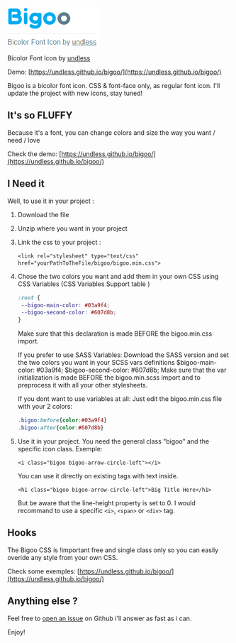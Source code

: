 ![GitHub Logo](/images/bigoologo.png)

Bicolor Font Icon by [undless](http://undless.fr)

Demo: [https://undless.github.io/bigoo/](https://undless.github.io/bigoo/)

Bigoo is a bicolor font icon. CSS & font-face only, as regular font icon.
I'll update the project with new icons, stay tuned!

## It's so FLUFFY

Because it's a font, you can change colors and size the way you want / need / love

Check the demo: [https://undless.github.io/bigoo/](https://undless.github.io/bigoo/)

## I Need it

Well, to use it in your project : 

1. Download the file
1. Unzip where you want in your project
1. Link the css to your project :
    ```
    <link rel="stylesheet" type="text/css" href="yourPathToTheFile/bigoo/bigoo.min.css">
    ```
1. Chose the two colors you want and add them in your own CSS using CSS Variables (CSS Variables Support table )
    ```css
    :root {
     --bigoo-main-color: #03a9f4;
     --bigoo-second-color: #607d8b;
    }
    ```
    Make sure that this declaration is made BEFORE the bigoo.min.css import.

    If you prefer to use SASS Variables:
    Download the SASS version and set the two colors you want in your SCSS vars definitions
    $bigoo-main-color: #03a9f4;
    $bigoo-second-color: #607d8b;
    Make sure that the var initialization is made BEFORE the bigoo.min.scss import and to preprocess it with all your other stylesheets.

    If you dont want to use variables at all:
    Just edit the bigoo.min.css file with your 2 colors:
    ```CSS
    .bigoo:before{color:#03a9f4}
    .bigoo:after{color:#607d8b}
    ```
1. Use it in your project. You need the general class "bigoo" and the specific icon class. Exemple:
    ```
    <i class="bigoo bigoo-arrow-circle-left"></i>
    ```
    You can use it directly on existing tags with text inside.
    ```
    <h1 class="bigoo bigoo-arrow-circle-left">Big Title Here</h1>
    ```
    But be aware that the line-height property is set to 0.
    I would recommand to use a specific ```<i>```, ```<span>``` or ```<div>``` tag.

## Hooks

The Bigoo CSS is !important free and single class only so you can easily overide any style from your own CSS.

Check some exemples: [https://undless.github.io/bigoo/](https://undless.github.io/bigoo/)

## Anything else ?

Feel free to [open an issue](https://github.com/undless/bigoo/issues) on Github i'll answer as fast as i can.



Enjoy!
